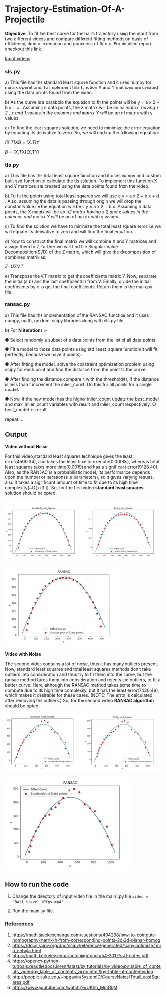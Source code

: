 # Trajectory-Estimation-Of-A-Projectile
**Objective**: To fit the best curve for the ball’s trajectory using the input from two
different videos and compare different fitting methods on basis of efficiency, time of
execution and goodness of fit etc. For detailed report checkout [this link](https://github.com/savnani5/Trajectory-Estimation-Of-A-Projectile/blob/main/Documentation/ENPM673-%20HW1.pdf).


[Input videos](https://drive.google.com/drive/folders/1gggBKHrBkxIWk9W-foiG3sJGHKkgK0gu?usp=sharing)


### sls.py
a) This file has the standard least square function and it uses numpy for
matrix operations. To implement this function X and Y matrices are
created using the data points found from the video.

b) As the curve is a parabola the equation to fit the points will be
y = a x 2 + b x + c . Assuming n data points, the X matrix will be an n*3
matrix, having x 2 , x and 1 values in the columns and matrix Y will be an
n*1 matrix with y values. 

c) To find the least squares solution, we need to minimize the error equation
by equating its derivative to zero. So, we will end up the following
equation:
  
*(X.T)XB = (X.T)Y*

*B = (X.T*X)(X.T*Y)*

### tls.py

a) This file has the total least square function and it uses numpy and custom
built svd function to calculate the tls solution. To implement this function X
and Y matrices are created using the data points found from the video.

b) To fit the points using total least squares we will use c y = a x 2 + b x + d . Also,
assuming the data is passing through origin we will drop the constantvalue i.e the equation will be c y = a x 2 + b x. Assuming n data points, the X
matrix will be an n*2 matrix having x 2 and x values in the columns and
matrix Y will be an n*1 matrix with y values.

c) To find the solution we have to minimize the total least square error i.e we
will equate its derivative to zero and will find the final equation.

d) Now to construct the final matrix we will combine X and Y matrices and
assign them to Z, further we will find the Singular Value
Decomposition(SVD) of the Z matrix, which will give the decomposition of
combined matrix as:

*Z=U*Σ*V.T*

e) Transpose the V.T matrix to get the coefficients matrix V. Now, separate
the initial(a,b) and the last coefficient(c) from V. Finally, divide the initial
coefficients by c to get the final coefficients. Return them to the main.py
file.

### ransac.py

a) This file has the implementation of the RANSAC function and it uses
numpy, math, random, scipy libraries along with sls.py file.

b) For **N iterations** :-

● Select randomly a subset of s data points from the list of all data
points.

● Fit a model to those data points using std_least_square function(it
will fit perfectly, because we have 3 points).

● After fitting the model, solve the constraint optimization problem
using scipy for each point and find the distance from the point to the
curve.

● After finding the distance compare it with the threshold(t), if the
distance is less than t increment the inlier_count. Do this for all
points for a single model.

● Now, if the new model has the higher inlier_count update the
best_model
and
max_inlier_count
variables
with
result
and
inlier_count respectively.
  ○ best_model ← result

repeat.....

## Output

**Video without Noise**

For this video,standard least
squares technique gives the least
error(4500.34), and takes the least time to execute(0.0008s), whereas total least
squares takes more time(0.0019) and has a significant error(9128.40). Also, as the
RANSAC is a probabilistic model, its performance depends upon the number of
iterations(i.e parameters), so it gives varying results, also it takes a significant
amount of time to fit due to its high time complexity(~O( n 3 )). So, for the first
video **standard least squares** solution should be opted.


![s1](git_images/s1.png)

![s1](git_images/s2.png)



**Video with Noise**

The second video contains a lot of noise, thus it has many outliers present. Now,
standard least squares and total least squares methods don’t take outliers into
consideration and thus try to fit them into the curve, but the ransac method takes
them into consideration and rejects the outliers, to fit a better curve. Here,
although the RANSAC method takes some time to compute due to its high time
complexity, but it has the least error(7430.49), which makes it desirable for these
cases. (NOTE: The error is calculated after removing the outliers.) So, for the
second video **RANSAC algorithm** should be opted.


![s1](git_images/s3.png)

![s1](git_images/s4.png)

## How to run the code
1) Change the directory of input video file in the main1.py file
```video = "Ball_travel_10fps.mp4"```

2) Run the main.py file.

### References
1) https://math.stackexchange.com/questions/494238/how-to-compute-homography-matrix-h-from-corresponding-points-2d-2d-planar-homog
2) https://docs.scipy.org/doc/scipy/reference/generated/scipy.optimize.fmin_cobyla.html
3) https://math.berkeley.edu/~hutching/teach/54-2017/svd-notes.pdf
4) https://opencv-python-tutroals.readthedocs.io/en/latest/py_tutorials/py_video/py_table_of_contents_video/py_table_of_contents_video.html#py-table-of-contentvideo
5) http://people.duke.edu/~hpgavin/SystemID/CourseNotes/TotalLeastSquares.pdf
6) https://www.youtube.com/watch?v=UKhh_MmGIjM




